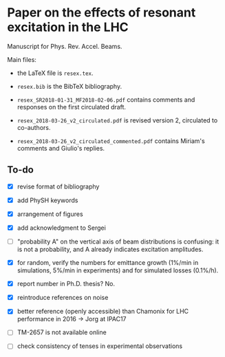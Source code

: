 Paper on the effects of resonant excitation in the LHC
======================================================

Manuscript for Phys. Rev. Accel. Beams.

Main files:

* the LaTeX file is `resex.tex`.

* `resex.bib` is the BibTeX bibliography.

* `resex_SR2018-01-31_MF2018-02-06.pdf` contains comments and responses on the
first circulated draft.

* `resex_2018-03-26_v2_circulated.pdf` is revised version 2, circulated to
co-authors.

* `resex_2018-03-26_v2_circulated_commented.pdf` contains Miriam's comments and
Giulio's replies.


To-do
-----

- [X] revise format of bibliography

- [X] add PhySH keywords

- [X] arrangement of figures

- [X] add acknowledgment to Sergei

- [ ] "probability A" on the vertical axis of beam distributions is confusing:
it is not a probability, and A already indicates excitation amplitudes.

- [X] for random, verify the numbers for emittance growth (1%/min in simulations,
5%/min in experiments) and for simulated losses (0.1%/h).

- [X] report number in Ph.D. thesis? No.

- [X] reintroduce references on noise

- [X] better reference (openly accessible) than Chamonix for LHC performance
in 2016 -> Jorg at IPAC17

- [ ] TM-2657 is not available online

- [ ] check consistency of tenses in experimental observations
